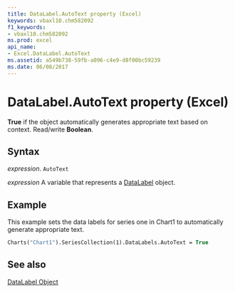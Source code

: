 ```yaml
---
title: DataLabel.AutoText property (Excel)
keywords: vbaxl10.chm582092
f1_keywords:
- vbaxl10.chm582092
ms.prod: excel
api_name:
- Excel.DataLabel.AutoText
ms.assetid: a549b738-59fb-a096-c4e9-d8f00bc59239
ms.date: 06/08/2017
---
```



# DataLabel.AutoText property (Excel)

 **True** if the object automatically generates appropriate text based on context. Read/write **Boolean**.


## Syntax

 _expression_. `AutoText`

 _expression_ A variable that represents a [DataLabel](Excel.DataLabel-graph-property.md) object.


## Example

This example sets the data labels for series one in Chart1 to automatically generate appropriate text.


```vb
Charts("Chart1").SeriesCollection(1).DataLabels.AutoText = True
```


## See also


[DataLabel Object](Excel.DataLabel(object).md)

